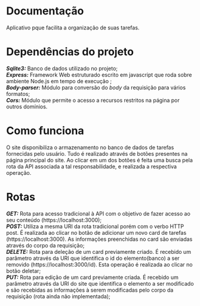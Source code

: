 # Documentação
Aplicativo pque facilita a organização de suas tarefas.

# Dependências do projeto

***Sqlite3:*** Banco de dados utilizado no projeto;<br>
***Express:*** Framework Web estruturado escrito em javascript que roda sobre ambiente Node.js em tempo de execução ;<br>
***Body-parser:*** Módulo para conversão do *body* da requisição para vários formatos;<br>
***Cors:*** Módulo que permite o acesso a recursos restritos na página por outros domínios.<br>

# Como funciona

O site disponibiliza o armazenamento no banco de dados de tarefas fornecidas pelo usuário. Tudo é realizado através de botões presentes na página principal do site. Ao clicar em um dos botões é feita uma busca pela rota da API associada a tal responsabilidade, e realizada a respectiva operação.<br>

# Rotas

***GET:*** Rota para acesso tradicional à API com o objetivo de fazer acesso ao seu conteúdo (https://localhost:3000);<br>
***POST:*** Utiliza a mesma URI da rota tradicional porém com o verbo HTTP post. É realizada ao clicar no botão de adicionar um novo card de tarefas (https://localhost:3000). As informações preenchidas no card são enviadas através do corpo da requisição;<br>
***DELETE:*** Rota para deleção de um card previamente criado. É recebido um parâmetro através da URI que identifica o id do elemento(banco) a ser removido (https://localhost:3000/id). Esta operação é realizada ao clicar no botão deletar;<br>
***PUT:*** Rota para edição de um card previamente criada. É recebido um parâmetro através da URI do site que identifica o elemento a ser modificado e são recebidas as informações à serem modificadas pelo corpo da requisição (rota ainda não implementada);<br>


